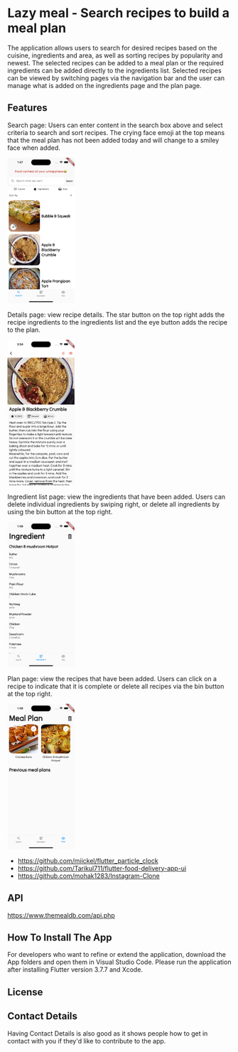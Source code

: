 # Lazy meal - Search recipes to build a meal plan

The application allows users to search for desired recipes based on the cuisine, ingredients and area, as well as sorting recipes by popularity and newest. The selected recipes can be added to a meal plan or the required ingredients can be added directly to the ingredients list. Selected recipes can be viewed by switching pages via the navigation bar and the user can manage what is added on the ingredients page and the plan page.

## Features 
Search page: Users can enter content in the search box above and select criteria to search and sort recipes.
The crying face emoji at the top means that the meal plan has not been added today and will change to a smiley face when added.

<img src="Image/Search.png" width="30%">

Details page: view recipe details. The star button on the top right adds the recipe ingredients to the ingredients list and the eye button adds the recipe to the plan.

<img src="Image/detail page.png" width="30%">

Ingredient list page: view the ingredients that have been added. Users can delete individual ingredients by swiping right, or delete all ingredients by using the bin button at the top right.

<img src="Image/Ingredient.png" width="30%">

Plan page: view the recipes that have been added. Users can click on a recipe to indicate that it is complete or delete all recipes via the bin button at the top right.

<img src="Image/Plan.png" width="30%">


- https://github.com/miickel/flutter_particle_clock
- https://github.com/Tarikul711/flutter-food-delivery-app-ui    
- https://github.com/mohak1283/Instagram-Clone

## API
https://www.themealdb.com/api.php

## How To Install The App
For developers who want to refine or extend the application, download the App folders and open them in Visual Studio Code.
Please run the application after installing Flutter version 3.7.7 and Xcode.

## License

## Contact Details

Having Contact Details is also good as it shows people how to get in contact with you if they'd like to contribute to the app. 
